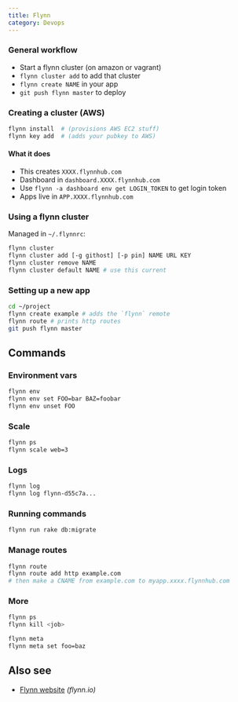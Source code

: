 ```yaml
---
title: Flynn
category: Devops
---
```


### General workflow

* Start a flynn cluster (on amazon or vagrant)
* `flynn cluster add` to add that cluster
* `flynn create NAME` in your app
* `git push flynn master` to deploy

### Creating a cluster (AWS)

```bash
flynn install  # (provisions AWS EC2 stuff)
flynn key add  # (adds your pubkey to AWS)
```

#### What it does

* This creates `XXXX.flynnhub.com`
* Dashboard in `dashboard.XXXX.flynnhub.com`
* Use `flynn -a dashboard env get LOGIN_TOKEN` to get login token
* Apps live in `APP.XXXX.flynnhub.com`

### Using a flynn cluster

Managed in `~/.flynnrc`:

```bash
flynn cluster
flynn cluster add [-g githost] [-p pin] NAME URL KEY
flynn cluster remove NAME
flynn cluster default NAME # use this current
```

### Setting up a new app

```bash
cd ~/project
flynn create example # adds the `flynn` remote
flynn route # prints http routes
git push flynn master
```

## Commands

### Environment vars

```bash
flynn env
flynn env set FOO=bar BAZ=foobar
flynn env unset FOO
```

### Scale

```bash
flynn ps
flynn scale web=3
```

### Logs

```bash
flynn log
flynn log flynn-d55c7a...
```

### Running commands

```bash
flynn run rake db:migrate
```

### Manage routes

```bash
flynn route
flynn route add http example.com
# then make a CNAME from example.com to myapp.xxxx.flynnhub.com
```

### More

```bash
flynn ps
flynn kill <job>

flynn meta
flynn meta set foo=baz
```

## Also see

- [Flynn website](https://flynn.io/) _(flynn.io)_

